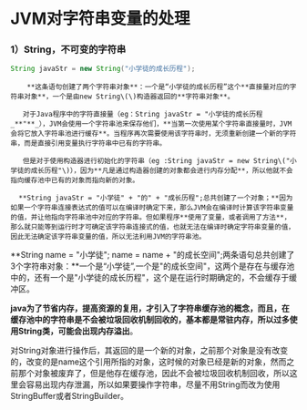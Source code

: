 # JVM对字符串变量的处理

### **1）String，不可变的字符串**

```java
String javaStr = new String("小学徒的成长历程");
```

        **这条语句创建了两个字符串对象**：一个是“小学徒的成长历程”这个**直接量对应的字符串对象**，一个是由new String\(\)构造器返回的**字符串对象**。

       对于Java程序中的字符直接量（eg：String javaStr = "小学徒的成长历程_**"**_），JVM会使用一个字符串池来保存他们，**当第一次使用某个字符串直接量时，JVM会将它放入字符串池进行缓存**。当程序再次需要使用该字符串时，无须重新创建一个新的字符串，而是直接引用变量执行字符串中已有的字符串。

       但是对于使用构造器进行初始化的字符串（eg :String javaStr = new String\("小学徒的成长历程"\)），因为**凡是通过构造器创建的对象都会进行内存分配**，所以他就不会指向缓存池中已有的对象而指向新的对象。

      **String javaStr = "小学徒" + "的" + "成长历程";总共创建了一个对象；**因为如果一个字符串连接表达式的值可以在编译时确定下来，那么JVM会在编译时计算该字符串变量的值，并让他指向字符串池中对应的字符串。但如果程序**使用了变量，或者调用了方法**，那么就只能等到运行时才可确定该字符串连接式的值，也就无法在编译时确定字符串变量的值，因此无法确定该字符串变量的值，所以无法利用JVM的字符串池。

**String name = "小学徒";  name = name + "的成长空间";两条语句总共创建了3个字符串对象：**一个是“小学徒”,一个是"的成长空间"，这两个是存在与缓存池中的，还有一个是"小学徒的成长历程"，这个是在运行时期确定的，不会缓存于缓冲区。

 **java为了节省内存，提高资源的复用，才引入了字符串缓存池的概念，而且，在缓存池中的字符串是不会被垃圾回收机制回收的，基本都是常驻内存，所以过多使用String类，可能会出现内存溢出**。

 对String对象进行操作后，其返回的是一个新的对象，之前那个对象是没有改变的，改变的是name这个引用所指的对象，这时候的对象已经是新的对象，然而之前那个对象被废弃了，但是他存在缓存池，因此不会被垃圾回收机制回收，所以这里会容易出现内存泄漏，所以如果要操作字符串，尽量不用String而改为使用StringBuffer或者StringBuilder。

